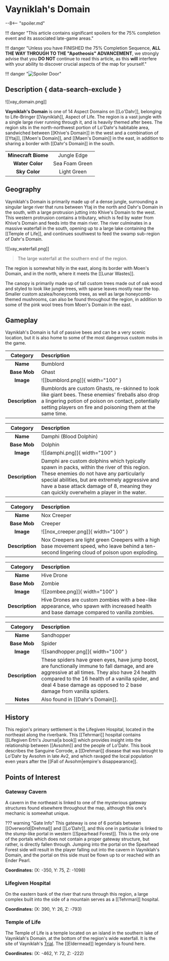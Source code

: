 # Vayniklah's Domain

--8<-- "spoiler.md"

!!! danger "This article contains significant spoilers for the 75% completion event and its associated late-game areas."

!!! danger "Unless you have FINISHED the 75% Completion Sequence, **ALL THE WAY THROUGH TO THE "Apotheosis" ADVANCEMENT**, we strongly advise that you **DO NOT** continue to read this article, as this **will** interfere with your ability to discover crucial aspects of the map for yourself."

!!! danger "![Spoiler Door](/assets/img/spoiler_door.png)"

## Description { data-search-exclude }

![[vay_domain.png]]

**Vayniklah's Domain** is one of 14 Aspect Domains on [[Lo'Dahr]], belonging to Life-Bringer [[Vayniklah]], Aspect of Life. The region is a vast jungle with a single large river running through it, and is heavily themed after bees. The region sits in the north-northwest portion of Lo'Dahr's habitable area, sandwiched between [[Khive's Domain]] in the west and a combination of [[Ytaj]], [[Moen's Domain]], and [[Maen's Domain]] in the east, in addition to sharing a border with [[Dahr's Domain]] in the south.

|                  |                   |
|:----------------:|:-----------------:|
| **Minecraft Biome**  | Jungle Edge  |
| **Water Color**      | Sea Foam Green    |
| **Sky Color**        | Light Green     |

## Geography

Vayniklah's Domain is primarily made up of a dense jungle, surrounding a singular large river that runs between Ytaj in the north and Dahr's Domain in the south, with a large protrusion jutting into Khive's Domain to the west. This western protrusion contains a tributary, which is fed by water from Khive's Domain and feeds into the main river. The river culminates in a massive waterfall in the south, opening up to a large lake containing the [[Temple of Life]], and continues southwest to feed the swamp sub-region of Dahr's Domain.

![[vay_waterfall.png]]
> The large waterfall at the southern end of the region.

The region is somewhat hilly in the east, along its border with Moen's Domain, and in the north, where it meets the [[Lunar Wastes]].

The canopy is primarily made up of tall custom trees made out of oak wood and styled to look like jungle trees, with sparse leaves mostly near the top. Smaller custom azalea/honeycomb trees, as well as large honeycomb-themed mushrooms, can also be found throughout the region, in addition to some of the pink wool trees from Moen's Domain in the east.

## Gameplay

Vayniklah's Domain is full of passive bees and can be a very scenic location, but it is also home to some of the most dangerous custom mobs in the game. 

| Category   | Description                                    |
|:----------:|:-----------------------------------------------|
| **Name**   | Bumblord                                        |
| **Base Mob** | Ghast                                      |
| **Image**  | ![[bumblord.png]]{ width="100" }  |
| **Description** | Bumblords are custom Ghasts, re-skinned to look like giant bees. These enemies' fireballs also drop a lingering potion of poison on contact, potentially setting players on fire and poisoning them at the same time. |

| Category   | Description                                    |
|:----------:|:-----------------------------------------------|
| **Name**   | Damphi (Blood Dolphin)                                     |
| **Base Mob** | Dolphin                                      |
| **Image**  | ![[damphi.png]]{ width="100" }  |
| **Description** | Damphi are custom dolphins which typically spawn in packs, within the river of this region. These enemies do not have any particularly special abilities, but are extremely aggressive and have a base attack damage of 8, meaning they can quickly overwhelm a player in the water. |

| Category   | Description                                    |
|:----------:|:-----------------------------------------------|
| **Name**   | Nox Creeper                                        |
| **Base Mob** | Creeper                                      |
| **Image**  | ![[nox_creeper.png]]{ width="100" }  |
| **Description** | Nox Creepers are light green Creepers with a high base movement speed, who leave behind a ten-second lingering cloud of poison upon exploding. |

| Category   | Description                                    |
|:----------:|:-----------------------------------------------|
| **Name**   | Hive Drone                                        |
| **Base Mob** | Zombie                                      |
| **Image**  | ![[zombee.png]]{ width="100" }  |
| **Description** | Hive Drones are custom zombies with a bee-like appearance, who spawn with increased health and base damage compared to vanilla zombies. |

| Category   | Description                                    |
|:----------:|:-----------------------------------------------|
| **Name**   | Sandhopper                                       |
| **Base Mob** | Spider                                      |
| **Image**  | ![[sandhopper.png]]{ width="100" }  |
| **Description** | These spiders have green eyes, have jump boost, are functionally immune to fall damage, and are aggressive at all times. They also have 24 health compared to the 16 health of a vanilla spider, and deal 4 base damage as opposed to 2 base damage from vanilla spiders. |
| **Notes**  | Also found in [[Dahr's Domain]]. |

## History

This region's primary settlement is the Lifegiven Hospital, located in the northeast along the riverbank. This [[Tehrmari]] hospital contains [[Lifegiven Ertri's Journal|a book]] which provides insight into the relationship between [[Avsohm]] and the people of Lo'Dahr. This book describes the Sanguine Corrode, a [[Drehmari]] disease that was brought to Lo'Dahr by Avsohm in late Av2, and which ravaged the local population even years after the [[Fall of Avsohm|empire's disappearance]]. 

## Points of Interest

### Gateway Cavern

A cavern in the northeast is linked to one of the mysterious gateway structures found elsewhere throughout the map, although this one's mechanic is somewhat unique.

??? warning "Gate Info"
    This gateway is one of 6 portals between [[Overworld|Drehmal]] and [[Lo'Dahr]], and this one in particular is linked to the stump-like portal in western [[Spearhead Forest]]. This is the only one of the portals which does not contain a proper gateway structure, but rather, is directly fallen through. Jumping into the portal on the Spearhead Forest side will result in the player falling out into the cavern in Vayniklah's Domain, and the portal on this side must be flown up to or reached with an Ender Pearl.

**Coordinates:** (X: -350, Y: 75, Z: -1098)

### Lifegiven Hospital

On the eastern bank of the river that runs through this region, a large complex built into the side of a mountain serves as a [[Tehrmari]] hospital.

**Coordinates:** (X: 390, Y: 26, Z: -793)

### Temple of Life

The Temple of Life is a temple located on an island in the southern lake of Vayniklah's Domain, at the bottom of the region's wide waterfall. It is the site of Vayniklah's [Trial](/World/Post-75_Area/Points_of_Interest/Trials/). The [[Eldermead]] legendary is found here.

**Coordinates:** (X: -462, Y: 72, Z: -222)

